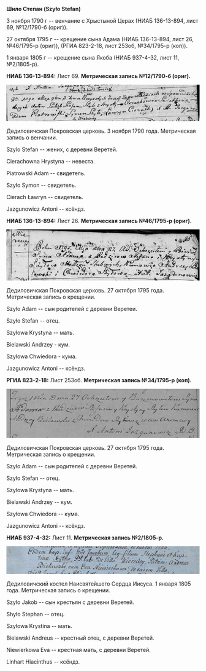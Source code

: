 **Шило Степан (Szyło Stefan)**

3 ноября 1790 г -- венчание с Хрыстыной Церах (НИАБ 136-13-894, лист 69,
№12/1790-б (ориг)).

27 октября 1795 г -- крещение сына Адама (НИАБ 136-13-894, лист 26,
№46/1795-р (ориг)), (РГИА 823-2-18, лист 253об, №34/1795-р (коп)).

1 января 1805 г -- крещение сына Якоба (НИАБ 937-4-32, лист 11,
№2/1805-р).

**НИАБ 136-13-894:** Лист 69. **Метрическая запись №12/1790-б (ориг).**

![](./media/9c451d69ac6ef5d92095c718467c8655e13b8cb4.png)

Дедиловичская Покровская церковь. 3 ноября 1790 года. Метрическая запись
о венчании.

Szylo Stefan -- жених, с деревни Веретей.

Cierachowna Hrystyna -- невеста.

Piatrowski Adam -- свидетель.

Szyło Symon -- свидетель.

Cierach Ławryn -- свидетель.

Jazgunowicz Antoni -- ксёндз.

**НИАБ 136-13-894:** Лист 26. **Метрическая запись №46/1795-р (ориг).**

![](./media/d0ab2289c1c3a5234676329cf56a7885673b5a4e.png)

Дедиловичская Покровская церковь. 27 октября 1795 года. Метрическая
запись о крещении.

Szyło Adam -- сын родителей с деревни Веретеи.

Szyło Stefan -- отец.

Szyłowa Krystyna -- мать.

Bielawski Andrzey - кум.

Szyłowa Chwiedora - кума.

Jazgunowicz Antoni -- ксёндз.

**РГИА 823-2-18:** Лист 253об. **Метрическая запись №34/1795-р (коп).**

![](./media/7048759656531516c08d98d33b02a541f70aec7a.png)

Дедиловичская Покровская церковь. 27 октября 1795 года. Метрическая
запись о крещении.

Szyło Adam -- сын родителей с деревни Веретей.

Szyło Stefan -- отец.

Szyłowa Krystyna -- мать.

Bielawski Andrzey -- кум.

Szyłowa Chwiedora -- кума.

Jazgunowicz Antoni -- ксёндз.

**НИАБ 937-4-32:** Лист 11. **Метрическая запись №2/1805-р.**

![](./media/576a29452b544499e4ffc017b790f8cec4f6b643.png)

Дедиловичский костел Наисвятейшего Сердца Иисуса. 1 января 1805 года.
Метрическая запись о крещении.

Szyło Jakob -- сын крестьян с деревни Веретей.

Shyło Stephan -- отец.

Szyłowa Krystina -- мать.

Bielawski Andreus -- крестный отец, с деревни Веретей.

Niewierkowa Eva -- крестная мать, с деревни Веретей.

Linhart Hiacinthus -- ксёндз.
